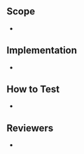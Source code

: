 ## Scope
- 
<!-- Brief description of WHAT you’re doing and WHY. -->

## Implementation
-
<!--
Some description of HOW you achieved it. Perhaps give a high level description of the program flow. Did you need to refactor something? What tradeoffs did you take? Are there things in here which you’d particularly like people to pay close attention to?
-->

<!-- ## Screenshots

|         | before | after |
| ------- | ------ | ----- |
| desktop |        |       |
| mobile  |        |       | -->

## How to Test
-

<!--
A straightforward scenario of how to test your changes could help colleagues that are not familiar with the part of the code that you are changing but want to see it in action. This section can include a description or step-by-step instructions of how to get to the state of v2 that your change affects.

A "How To Test" section can look something like this:

- Sign in with a user with tracks
- Activate `show_awesome_cat_gifs` feature (add `?feature.show_awesome_cat_gifs=1` to your URL)
- You should see a GIF with cats dancing

-->

## Reviewers
-

<!-- Do you have specific questions/ areas for the reviewer?
Where is the highest risk/ most complicated change that the reviewer should focus on?
Is there a specific code review topic the reviewer should focus on (e.g., correct error handling, API usage)
What is a good place to start the review (e.g., specific file/method?) -->
